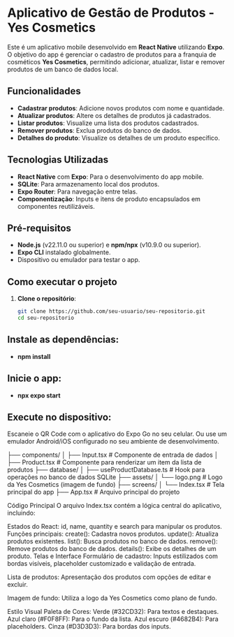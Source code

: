 # Aplicativo de Gestão de Produtos - Yes Cosmetics

Este é um aplicativo mobile desenvolvido em **React Native** utilizando **Expo**. O objetivo do app é gerenciar o cadastro de produtos para a franquia de cosméticos **Yes Cosmetics**, permitindo adicionar, atualizar, listar e remover produtos de um banco de dados local.

## Funcionalidades

- **Cadastrar produtos**: Adicione novos produtos com nome e quantidade.
- **Atualizar produtos**: Altere os detalhes de produtos já cadastrados.
- **Listar produtos**: Visualize uma lista dos produtos cadastrados.
- **Remover produtos**: Exclua produtos do banco de dados.
- **Detalhes do produto**: Visualize os detalhes de um produto específico.

## Tecnologias Utilizadas

- **React Native** com **Expo**: Para o desenvolvimento do app mobile.
- **SQLite**: Para armazenamento local dos produtos.
- **Expo Router**: Para navegação entre telas.
- **Componentização**: Inputs e itens de produto encapsulados em componentes reutilizáveis.

## Pré-requisitos

- **Node.js** (v22.11.0 ou superior) e **npm/npx** (v10.9.0 ou superior).
- **Expo CLI** instalado globalmente.
- Dispositivo ou emulador para testar o app.

## Como executar o projeto

1. **Clone o repositório**:
   ```bash
   git clone https://github.com/seu-usuario/seu-repositorio.git
   cd seu-repositorio

## Instale as dependências:

- **npm install**
## Inicie o app:

- **npx expo start**
## Execute no dispositivo:

Escaneie o QR Code com o aplicativo do Expo Go no seu celular.
Ou use um emulador Android/iOS configurado no seu ambiente de desenvolvimento.

├── components/
│   ├── Input.tsx         # Componente de entrada de dados
│   ├── Product.tsx       # Componente para renderizar um item da lista de produtos
├── database/
│   ├── useProductDatabase.ts  # Hook para operações no banco de dados SQLite
├── assets/
│   └── logo.png          # Logo da Yes Cosmetics (imagem de fundo)
├── screens/
│   └── Index.tsx         # Tela principal do app
├── App.tsx               # Arquivo principal do projeto

Código Principal
O arquivo Index.tsx contém a lógica central do aplicativo, incluindo:

Estados do React:
id, name, quantity e search para manipular os produtos.
Funções principais:
create(): Cadastra novos produtos.
update(): Atualiza produtos existentes.
list(): Busca produtos no banco de dados.
remove(): Remove produtos do banco de dados.
details(): Exibe os detalhes de um produto.
Telas e Interface
Formulário de cadastro: Inputs estilizados com bordas visíveis, placeholder customizado e validação de entrada.

Lista de produtos: Apresentação dos produtos com opções de editar e excluir.

Imagem de fundo: Utiliza a logo da Yes Cosmetics como plano de fundo.

Estilo Visual
Paleta de Cores:
Verde (#32CD32): Para textos e destaques.
Azul claro (#F0F8FF): Para o fundo da lista.
Azul escuro (#4682B4): Para placeholders.
Cinza (#D3D3D3): Para bordas dos inputs.

